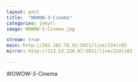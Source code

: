 ```yaml
---
layout: post
title:  "WOWOW-3-Cinema"
categories: jekyll
image: WOWOW-3-Cinema.jpg

stream: true
main: http://203.162.76.92:5021/live/224|c03
mirror: http://113.53.228.67:5021/live/224|c03

---
```

WOWOW-3-Cinema